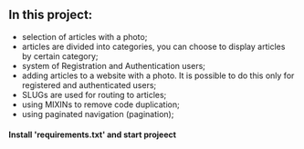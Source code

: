 ## In this project: 
- selection of articles with a photo;
- articles are divided into categories, you can choose to display articles by certain category;
- system of Registration and Authentication users;
- adding articles to a website with a photo. It is possible to do this only for registered and authenticated users;
- SLUGs are used for routing to articles;
- using MIXINs to remove code duplication;
- using paginated navigation (pagination);

#### Install 'requirements.txt' and start projeect
